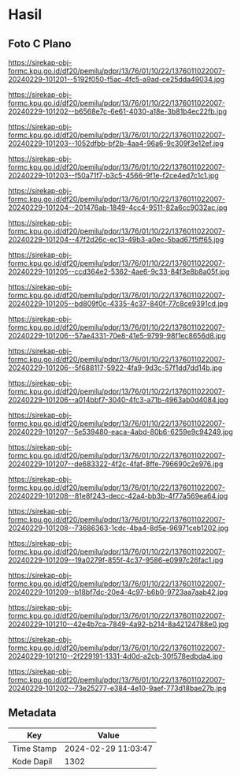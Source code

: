 # Hasil

## Foto C Plano

https://sirekap-obj-formc.kpu.go.id/df20/pemilu/pdpr/13/76/01/10/22/1376011022007-20240229-101201--5192f050-f5ac-4fc5-a9ad-ce25dda49034.jpg

https://sirekap-obj-formc.kpu.go.id/df20/pemilu/pdpr/13/76/01/10/22/1376011022007-20240229-101202--b6568e7c-6e61-4030-a18e-3b81b4ec22fb.jpg

https://sirekap-obj-formc.kpu.go.id/df20/pemilu/pdpr/13/76/01/10/22/1376011022007-20240229-101203--1052dfbb-bf2b-4aa4-96a6-9c309f3e12ef.jpg

https://sirekap-obj-formc.kpu.go.id/df20/pemilu/pdpr/13/76/01/10/22/1376011022007-20240229-101203--f50a71f7-b3c5-4566-9f1e-f2ce4ed7c1c1.jpg

https://sirekap-obj-formc.kpu.go.id/df20/pemilu/pdpr/13/76/01/10/22/1376011022007-20240229-101204--201476ab-1849-4cc4-9511-82a6cc9032ac.jpg

https://sirekap-obj-formc.kpu.go.id/df20/pemilu/pdpr/13/76/01/10/22/1376011022007-20240229-101204--47f2d26c-ec13-49b3-a0ec-5bad67f5ff65.jpg

https://sirekap-obj-formc.kpu.go.id/df20/pemilu/pdpr/13/76/01/10/22/1376011022007-20240229-101205--ccd364e2-5362-4ae6-9c33-84f3e8b8a05f.jpg

https://sirekap-obj-formc.kpu.go.id/df20/pemilu/pdpr/13/76/01/10/22/1376011022007-20240229-101205--bd809f0c-4335-4c37-840f-77c8ce9391cd.jpg

https://sirekap-obj-formc.kpu.go.id/df20/pemilu/pdpr/13/76/01/10/22/1376011022007-20240229-101206--57ae4331-70e8-41e5-9799-98f1ec8656d8.jpg

https://sirekap-obj-formc.kpu.go.id/df20/pemilu/pdpr/13/76/01/10/22/1376011022007-20240229-101206--5f688117-5922-4fa9-9d3c-57f1dd7dd14b.jpg

https://sirekap-obj-formc.kpu.go.id/df20/pemilu/pdpr/13/76/01/10/22/1376011022007-20240229-101206--a014bbf7-3040-4fc3-a71b-4963ab0d4084.jpg

https://sirekap-obj-formc.kpu.go.id/df20/pemilu/pdpr/13/76/01/10/22/1376011022007-20240229-101207--5e539480-eaca-4abd-80b6-6259e9c94249.jpg

https://sirekap-obj-formc.kpu.go.id/df20/pemilu/pdpr/13/76/01/10/22/1376011022007-20240229-101207--de683322-4f2c-4faf-8ffe-796690c2e976.jpg

https://sirekap-obj-formc.kpu.go.id/df20/pemilu/pdpr/13/76/01/10/22/1376011022007-20240229-101208--81e8f243-decc-42a4-bb3b-4f77a569ea64.jpg

https://sirekap-obj-formc.kpu.go.id/df20/pemilu/pdpr/13/76/01/10/22/1376011022007-20240229-101208--73686363-1cdc-4ba4-8d5e-96971ceb1202.jpg

https://sirekap-obj-formc.kpu.go.id/df20/pemilu/pdpr/13/76/01/10/22/1376011022007-20240229-101209--19a0279f-855f-4c37-9586-e0997c26fac1.jpg

https://sirekap-obj-formc.kpu.go.id/df20/pemilu/pdpr/13/76/01/10/22/1376011022007-20240229-101209--b18bf7dc-20e4-4c97-b6b0-9723aa7aab42.jpg

https://sirekap-obj-formc.kpu.go.id/df20/pemilu/pdpr/13/76/01/10/22/1376011022007-20240229-101210--42e4b7ca-7849-4a92-b214-8a42124788e0.jpg

https://sirekap-obj-formc.kpu.go.id/df20/pemilu/pdpr/13/76/01/10/22/1376011022007-20240229-101210--2f229191-1331-4d0d-a2cb-30f578edbda4.jpg

https://sirekap-obj-formc.kpu.go.id/df20/pemilu/pdpr/13/76/01/10/22/1376011022007-20240229-101202--73e25277-e384-4e10-9aef-773d18bae27b.jpg


## Metadata

| Key        | Value               |
| ---------- | ------------------- |
| Time Stamp | 2024-02-29 11:03:47 |
| Kode Dapil | 1302                |



